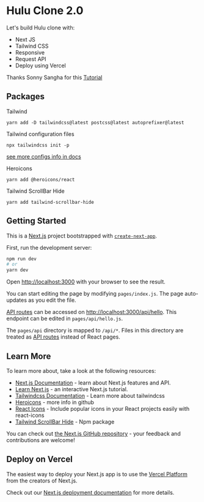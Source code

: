 # Hulu Clone 2.0

Let's build Hulu clone with:
- Next JS
- Tailwind CSS
- Responsive
- Request API
- Deploy using Vercel

Thanks Sonny Sangha for this [Tutorial](https://www.youtube.com/watch?v=MqDlsjc8GLo)

## Packages

Tailwind
```
yarn add -D tailwindcss@latest postcss@latest autoprefixer@latest
```

Tailwind configuration files
```
npx tailwindcss init -p
```
[see more configs info in docs](https://tailwindcss.com/docs/guides/nextjs)

Heroicons 
```
yarn add @heroicons/react
```

Tailwind ScrollBar Hide
```
yarn add tailwind-scrollbar-hide
```


## Getting Started

This is a [Next.js](https://nextjs.org/) project bootstrapped with [`create-next-app`](https://github.com/vercel/next.js/tree/canary/packages/create-next-app).

First, run the development server:

```bash
npm run dev
# or
yarn dev
```

Open [http://localhost:3000](http://localhost:3000) with your browser to see the result.

You can start editing the page by modifying `pages/index.js`. The page auto-updates as you edit the file.

[API routes](https://nextjs.org/docs/api-routes/introduction) can be accessed on [http://localhost:3000/api/hello](http://localhost:3000/api/hello). This endpoint can be edited in `pages/api/hello.js`.

The `pages/api` directory is mapped to `/api/*`. Files in this directory are treated as [API routes](https://nextjs.org/docs/api-routes/introduction) instead of React pages.

## Learn More

To learn more about, take a look at the following resources:

- [Next.js Documentation](https://nextjs.org/docs) - learn about Next.js features and API.
- [Learn Next.js](https://nextjs.org/learn) - an interactive Next.js tutorial.
- [Tailwindcss Documentation](https://tailwindcss.com/docs) - Learn more about tailwindcss
- [Heroicons](https://github.com/tailwindlabs/heroicons) - more info in github
- [React Icons](https://github.com/react-icons/react-icons) - Include popular icons in your React projects easily with react-icons
- [Tailwind ScrollBar Hide](https://www.npmjs.com/package/tailwind-scrollbar-hide) - Npm package

You can check out [the Next.js GitHub repository](https://github.com/vercel/next.js/) - your feedback and contributions are welcome!

## Deploy on Vercel

The easiest way to deploy your Next.js app is to use the [Vercel Platform](https://vercel.com/new?utm_medium=default-template&filter=next.js&utm_source=create-next-app&utm_campaign=create-next-app-readme) from the creators of Next.js.

Check out our [Next.js deployment documentation](https://nextjs.org/docs/deployment) for more details.
